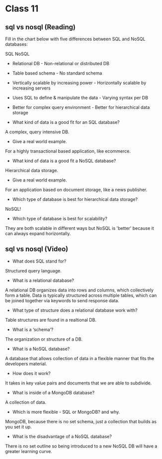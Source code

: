 # Class 11

## sql vs nosql (Reading)

Fill in the chart below with five differences between SQL and NoSQL databases:

SQL	                                        NoSQL
- Relational DB                             - Non-relational or distributed DB  
- Table based schema	                      - No standard schema
- Vertically scalable by increasing power 	- Horizontally scalable by increasing servers 
- Uses SQL to define & manipulate the data	- Varying syntax per DB
- Better for complex query environment      - Better for hierarchical data storage
 	 
- What kind of data is a good fit for an SQL database?

A complex, query intensive DB.

- Give a real world example.

For a highly transactional based application, like ecommerce.

- What kind of data is a good fit a NoSQL database?

Hierarchical data storage.

- Give a real world example.

For an application based on document storage, like a news publisher.

- Which type of database is best for hierarchical data storage?

NoSQL!

- Which type of database is best for scalability?

They are both scalable in different ways but NoSQL is 'better' because it can always expand horizontally. 


## sql vs nosql (Video)

- What does SQL stand for?

Structured query language.

- What is a relational database?

A relational DB organizes data into rows and columns, which collectively form a table. Data is typically structured across multiple tables, which can be joined together via keywords to send response data.

- What type of structure does a relational database work with?

Table structures are found in a realtional DB.

- What is a ‘schema’?

The organization or structure of a DB.

- What is a NoSQL database?

A database that allows collection of data in a flexible manner that fits the developers material.

- How does it work?

It takes in key value pairs and documents that we are able to subdivide.

- What is inside of a MongoDB database?

A collection of data.

- Which is more flexible - SQL or MongoDB? and why.

MongoDB, because there is no set schema, just a collection that builds as you set it up.

- What is the disadvantage of a NoSQL database?

There is no set outline so being introduced to a new NoSQL DB will have a greater learning curve.

